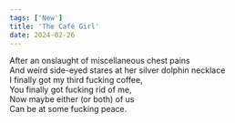 ```yaml
---
tags: ['New']
title: 'The Café Girl'
date: 2024-02-26
---
```


After an onslaught of miscellaneous chest pains  
And weird side-eyed stares at her silver dolphin necklace  
I finally got my third fucking coffee,  
You finally got fucking rid of me,  
Now maybe either (or both) of us  
Can be at some fucking peace.  
